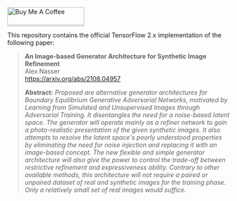 <a href="https://www.buymeacoffee.com/banterless" target="_blank"><img src="https://www.buymeacoffee.com/assets/img/custom_images/orange_img.png" alt="Buy Me A Coffee" style="height: 41px !important;width: 174px !important;box-shadow: 0px 3px 2px 0px rgba(190, 190, 190, 0.5) !important;-webkit-box-shadow: 0px 3px 2px 0px rgba(190, 190, 190, 0.5) !important;" ></a>

<p>This repository contains the official TensorFlow 2.x implementation of the following paper:</p>
<blockquote>
<p><strong>An Image-based Generator Architecture for Synthetic Image Refinement</strong><br />Alex Nasser<br /><a href="https://arxiv.org/abs/2108.04957" rel="nofollow">https://arxiv.org/abs/2108.04957</a></p>
<p><strong>Abstract:</strong> <em>Proposed are alternative generator architectures for Boundary Equilibrium Generative Adversarial Networks, motivated by Learning from Simulated and Unsupervised Images through Adversarial Training. It disentangles the need for a noise-based latent space. The generator will operate mainly as a refiner network to gain a photo-realistic presentation of the given synthetic images. It also attempts to resolve the latent space's poorly understood properties by eliminating the need for noise injection and replacing it with an image-based concept. The new flexible and simple generator architecture will also give the power to control the trade-off between restrictive refinement and expressiveness ability. Contrary to other available methods, this architecture will not require a paired or unpaired dataset of real and synthetic images for the training phase. Only a relatively small set of real images would suffice.</em></p>
</blockquote>
